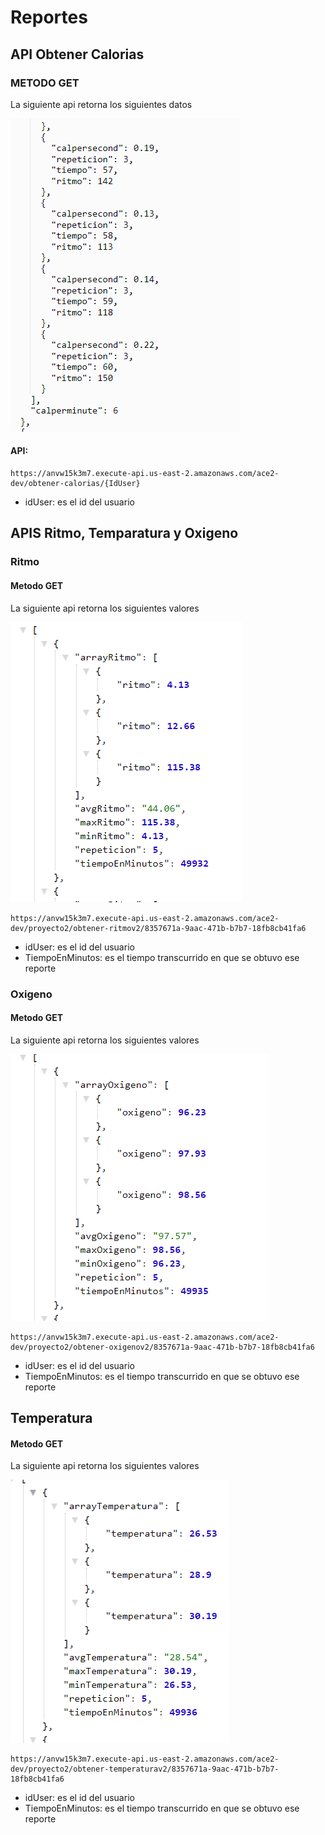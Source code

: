 # Reportes 
## API Obtener Calorias
### METODO GET 
La siguiente api retorna los siguientes datos 

![alt](./img/Captura%20de%20pantalla%202021-05-14%20040357.png)


#### API:

    https://anvw15k3m7.execute-api.us-east-2.amazonaws.com/ace2-dev/obtener-calorias/{IdUser}

* idUser: es el id del usuario 


## APIS Ritmo, Temparatura y Oxigeno 
### Ritmo
#### Metodo GET
La siguiente api retorna los siguientes valores 

![alt](./img/Captura%20de%20pantalla%202021-05-14%20175626.png)

    https://anvw15k3m7.execute-api.us-east-2.amazonaws.com/ace2-dev/proyecto2/obtener-ritmov2/8357671a-9aac-471b-b7b7-18fb8cb41fa6

* idUser: es el id del usuario 
* TiempoEnMinutos: es el tiempo transcurrido en que se obtuvo ese reporte 

### Oxigeno
#### Metodo GET
La siguiente api retorna los siguientes valores

![alt](./img/Captura%20de%20pantalla%202021-05-14%20175941.png)

    https://anvw15k3m7.execute-api.us-east-2.amazonaws.com/ace2-dev/proyecto2/obtener-oxigenov2/8357671a-9aac-471b-b7b7-18fb8cb41fa6

* idUser: es el id del usuario 
* TiempoEnMinutos: es el tiempo transcurrido en que se obtuvo ese reporte 

## Temperatura
#### Metodo GET

La siguiente api retorna los siguientes valores

![alt](./img/Captura%20de%20pantalla%202021-05-14%20180035.png)

    https://anvw15k3m7.execute-api.us-east-2.amazonaws.com/ace2-dev/proyecto2/obtener-temperaturav2/8357671a-9aac-471b-b7b7-18fb8cb41fa6
    
* idUser: es el id del usuario 
* TiempoEnMinutos: es el tiempo transcurrido en que se obtuvo ese reporte 
    
    